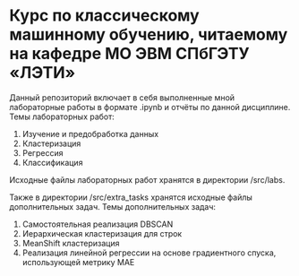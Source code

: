 # Курс по классическому машинному обучению, читаемому на кафедре МО ЭВМ СПбГЭТУ «ЛЭТИ»

Данный репозиторий включает в себя выполненные мной лабораторные работы в формате .ipynb и отчёты по данной дисциплине. Темы лабораторных работ:

1. Изучение и предобработка данных
2. Кластеризация
3. Регрессия
4. Классификация

Исходные файлы лабораторных работ хранятся в директории /src/labs. 

Также в директории /src/extra_tasks хранятся исходные файлы дополнительных задач. Темы дополнительных задач:

1. Самостоятельная реализация DBSCAN
2. Иерархическая кластеризация для строк
3. MeanShift кластеризация
4. Реализация линейной регрессии на основе градиентного спуска, использующей метрику MAE
